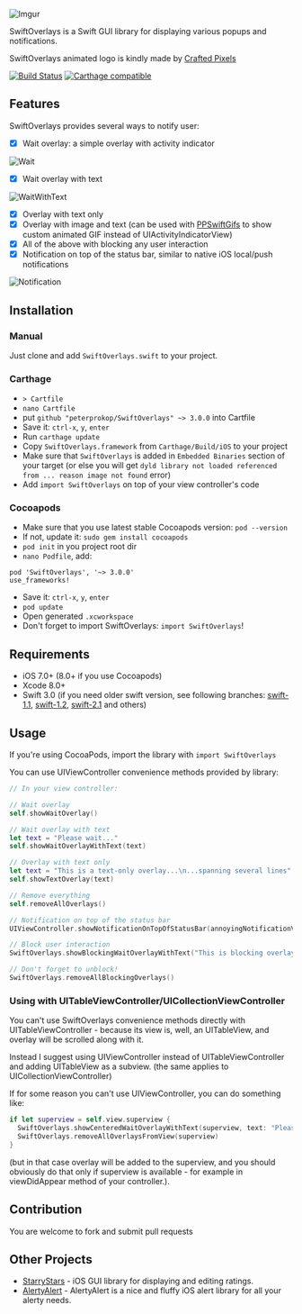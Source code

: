 ![Imgur](http://i.imgur.com/AFMWOiJ.gif)

SwiftOverlays is a Swift GUI library for displaying various popups and notifications.

SwiftOverlays animated logo is kindly made by [Crafted Pixels](http://bit.ly/craftedpx)

[![Build Status](https://travis-ci.org/peterprokop/SwiftOverlays.svg?branch=master)](https://travis-ci.org/peterprokop/SwiftOverlays)
[![Carthage compatible](https://img.shields.io/badge/Carthage-compatible-4BC51D.svg?style=flat)](https://github.com/Carthage/Carthage)

## Features

SwiftOverlays provides several ways to notify user:

- [x] Wait overlay: a simple overlay with activity indicator

![Wait](https://i.imgflip.com/df53v.gif)

- [x] Wait overlay with text 

![WaitWithText](https://i.imgflip.com/df525.gif)

- [x] Overlay with text only
- [x] Overlay with image and text (can be used with [PPSwiftGifs](https://github.com/peterprokop/PPSwiftGifs) to show custom animated GIF instead of UIActivityIndicatorView)
- [x] All of the above with blocking any user interaction
- [x] Notification on top of the status bar, similar to native iOS local/push notifications

![Notification](https://i.imgflip.com/df5k5.gif)

## Installation

### Manual
Just clone and add ```SwiftOverlays.swift``` to your project.

### Carthage
* `> Cartfile`
* `nano Cartfile`
* put `github "peterprokop/SwiftOverlays" ~> 3.0.0` into Cartfile
* Save it: `ctrl-x`, `y`, `enter`
* Run `carthage update`
* Copy `SwiftOverlays.framework` from `Carthage/Build/iOS` to your project
* Make sure that `SwiftOverlays` is added in `Embedded Binaries` section of your target (or else you will get `dyld library not loaded referenced from ... reason image not found` error)
* Add `import SwiftOverlays` on top of your view controller's code

### Cocoapods
- Make sure that you use latest stable Cocoapods version: `pod --version`
- If not, update it: `sudo gem install cocoapods`
- `pod init` in you project root dir
- `nano Podfile`, add:

```
pod 'SwiftOverlays', '~> 3.0.0'
use_frameworks! 
``` 
- Save it: `ctrl-x`, `y`, `enter`
- `pod update`
- Open generated `.xcworkspace`
- Don't forget to import SwiftOverlays: `import SwiftOverlays`!

## Requirements

- iOS 7.0+ (8.0+ if you use Cocoapods)
- Xcode 8.0+
- Swift 3.0 (if you need older swift version, see following branches: [swift-1.1](https://github.com/peterprokop/SwiftOverlays/tree/swift-1.1), [swift-1.2](https://github.com/peterprokop/SwiftOverlays/tree/swift-1.2),
[swift-2.1](https://github.com/peterprokop/SwiftOverlays/tree/swift-2.1) and others)

## Usage

If you're using CocoaPods, import the library with `import SwiftOverlays`

You can use UIViewController convenience methods provided by library:

```swift
// In your view controller:

// Wait overlay
self.showWaitOverlay()

// Wait overlay with text
let text = "Please wait..."
self.showWaitOverlayWithText(text)

// Overlay with text only
let text = "This is a text-only overlay...\n...spanning several lines"
self.showTextOverlay(text)

// Remove everything
self.removeAllOverlays()

// Notification on top of the status bar
UIViewController.showNotificationOnTopOfStatusBar(annoyingNotificationView!, duration: 5)

// Block user interaction
SwiftOverlays.showBlockingWaitOverlayWithText("This is blocking overlay!")

// Don't forget to unblock!
SwiftOverlays.removeAllBlockingOverlays()

```

### Using with UITableViewController/UICollectionViewController

You can't use SwiftOverlays convenience methods directly with UITableViewController - because its view is, well, an UITableView, and overlay will be scrolled along with it.

Instead I suggest using UIViewController instead of UITableViewController and adding UITableView as a subview.
(the same applies to UICollectionViewController)

If for some reason you can't use UIViewController, you can do something like:
```swift
if let superview = self.view.superview {
  SwiftOverlays.showCenteredWaitOverlayWithText(superview, text: "Please wait...")
  SwiftOverlays.removeAllOverlaysFromView(superview)
}
```

(but in that case overlay will be added to the superview, and you should obviously do that only if superview is available - for example in viewDidAppear method of your controller.).

## Contribution

You are welcome to fork and submit pull requests

## Other Projects

- [StarryStars](https://github.com/peterprokop/StarryStars) - iOS GUI library for displaying and editing ratings.
- [AlertyAlert](https://github.com/peterprokop/AlertyAlert) - AlertyAlert is a nice and fluffy iOS alert library for all your alerty needs.
